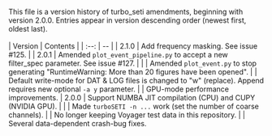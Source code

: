 This file is a version history of turbo_seti amendments, beginning with version 2.0.0.  Entries appear in version descending order (newest first, oldest last).
<br>
<br>
| Version | Contents |
| :--: | -- |
| 2.1.0  | Add frequency masking. See issue \#125. |
| 2.0.1  | Amended `plot_event_pipeline.py` to accept a new filter_spec parameter. See issue \#127. |
| | Amended `plot_event.py` to stop generating "RuntimeWarning: More than 20 figures have been opened".
| | Default write-mode for DAT & LOG files is changed to "w" (replace). Append requires new optional `-a y` parameter.
| | GPU-mode performance improvements.
| 2.0.0  | Support NUMBA JIT compilation (CPU) and CUPY (NVIDIA GPU). |
| | Made `turboSETI -n ...` work (set the number of coarse channels).
| | No longer keeping Voyager test data in this repository.
| | Several data-dependent crash-bug fixes.
